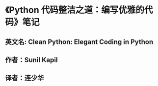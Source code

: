 # 《Python 代码整洁之道：编写优雅的代码》笔记
## 英文名: Clean Python: Elegant Coding in Python
## 作者：Sunil Kapil
## 译者：连少华
